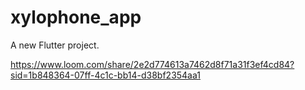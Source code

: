 # xylophone_app

A new Flutter project.

https://www.loom.com/share/2e2d774613a7462d8f71a31f3ef4cd84?sid=1b848364-07ff-4c1c-bb14-d38bf2354aa1
